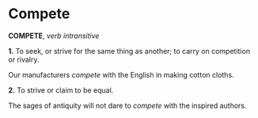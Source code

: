 # Compete

**COMPETE**, _verb intransitive_

**1.** To seek, or strive for the same thing as another; to carry on competition or rivalry.

Our manufacturers _compete_ with the English in making cotton cloths.

**2.** To strive or claim to be equal.

The sages of antiquity will not dare to _compete_ with the inspired authors.